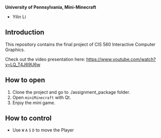 **University of Pennsylvania, Mini-Minecraft**

* Yilin Li

## Introduction 
This repository contains the final project of CIS 560 Interactive Computer Graphics. 

Check out the video presentation here: https://www.youtube.com/watch?v=LQ_T4J69U6w

## How to open 
1. Clone the project and go to ./assignment_package folder.
2. Open `miniMinecraft` with Qt.
3. Enjoy the mini game.

## How to control
- Use `W` `A` `S` `D` to move the Player 
